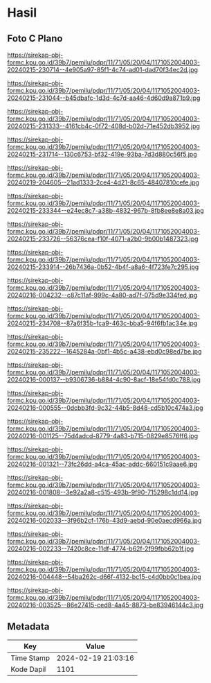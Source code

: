 # Hasil

## Foto C Plano

https://sirekap-obj-formc.kpu.go.id/39b7/pemilu/pdpr/11/71/05/20/04/1171052004003-20240215-230714--4e905a97-85f1-4c74-ad01-dad70f34ec2d.jpg

https://sirekap-obj-formc.kpu.go.id/39b7/pemilu/pdpr/11/71/05/20/04/1171052004003-20240215-231044--b45dbafc-1d3d-4c7d-aa46-4d60d9a871b9.jpg

https://sirekap-obj-formc.kpu.go.id/39b7/pemilu/pdpr/11/71/05/20/04/1171052004003-20240215-231333--4161cb4c-0f72-408d-b02d-71e452db3952.jpg

https://sirekap-obj-formc.kpu.go.id/39b7/pemilu/pdpr/11/71/05/20/04/1171052004003-20240215-231714--130c6753-bf32-419e-93ba-7d3d880c56f5.jpg

https://sirekap-obj-formc.kpu.go.id/39b7/pemilu/pdpr/11/71/05/20/04/1171052004003-20240219-204605--21ad1333-2ce4-4d21-8c65-48407810cefe.jpg

https://sirekap-obj-formc.kpu.go.id/39b7/pemilu/pdpr/11/71/05/20/04/1171052004003-20240215-233344--e24ec8c7-a38b-4832-967b-8fb8ee8e8a03.jpg

https://sirekap-obj-formc.kpu.go.id/39b7/pemilu/pdpr/11/71/05/20/04/1171052004003-20240215-233726--56376cea-f10f-4071-a2b0-9b00b1487323.jpg

https://sirekap-obj-formc.kpu.go.id/39b7/pemilu/pdpr/11/71/05/20/04/1171052004003-20240215-233914--26b7436a-0b52-4b4f-a8a6-4f723fe7c295.jpg

https://sirekap-obj-formc.kpu.go.id/39b7/pemilu/pdpr/11/71/05/20/04/1171052004003-20240216-004232--c87c11af-999c-4a80-ad7f-075d9e334fed.jpg

https://sirekap-obj-formc.kpu.go.id/39b7/pemilu/pdpr/11/71/05/20/04/1171052004003-20240215-234708--87a6f35b-fca9-463c-bba5-94f6fb1ac34e.jpg

https://sirekap-obj-formc.kpu.go.id/39b7/pemilu/pdpr/11/71/05/20/04/1171052004003-20240215-235222--1645284a-0bf1-4b5c-a438-ebd0c98ed7be.jpg

https://sirekap-obj-formc.kpu.go.id/39b7/pemilu/pdpr/11/71/05/20/04/1171052004003-20240216-000137--b9306736-b884-4c90-8acf-18e54fd0c788.jpg

https://sirekap-obj-formc.kpu.go.id/39b7/pemilu/pdpr/11/71/05/20/04/1171052004003-20240216-000555--0dcbb3fd-9c32-44b5-8d48-cd5b10c474a3.jpg

https://sirekap-obj-formc.kpu.go.id/39b7/pemilu/pdpr/11/71/05/20/04/1171052004003-20240216-001125--75d4adcd-8779-4a83-b715-0829e8576ff6.jpg

https://sirekap-obj-formc.kpu.go.id/39b7/pemilu/pdpr/11/71/05/20/04/1171052004003-20240216-001321--73fc26dd-a4ca-45ac-addc-660151c9aae6.jpg

https://sirekap-obj-formc.kpu.go.id/39b7/pemilu/pdpr/11/71/05/20/04/1171052004003-20240216-001808--3e92a2a8-c515-493b-9f90-715298c1dd14.jpg

https://sirekap-obj-formc.kpu.go.id/39b7/pemilu/pdpr/11/71/05/20/04/1171052004003-20240216-002033--3f96b2cf-176b-43d9-aebd-90e0aecd966a.jpg

https://sirekap-obj-formc.kpu.go.id/39b7/pemilu/pdpr/11/71/05/20/04/1171052004003-20240216-002233--7420c8ce-11df-4774-b62f-2f99fbb62b1f.jpg

https://sirekap-obj-formc.kpu.go.id/39b7/pemilu/pdpr/11/71/05/20/04/1171052004003-20240216-004448--54ba262c-d66f-4132-bc15-c4d0bb0c1bea.jpg

https://sirekap-obj-formc.kpu.go.id/39b7/pemilu/pdpr/11/71/05/20/04/1171052004003-20240216-003525--86e27415-ced8-4a45-8873-be83946144c3.jpg


## Metadata

| Key        | Value               |
| ---------- | ------------------- |
| Time Stamp | 2024-02-19 21:03:16 |
| Kode Dapil | 1101                |



